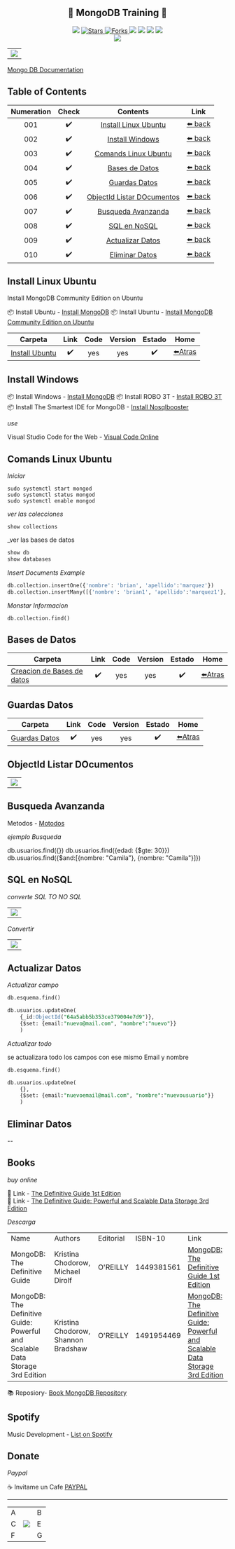 <h2 align="center"> 🍃 MongoDB Training 💪 </h2>

<p align="center">
  </a>
    <img src="https://img.shields.io/github/languages/top/BrianMarquez3/MongoDB-Training?color=red">
  </a>

  <a href="https://github.com/BrianMarquez3/MongoDB-Training/stargazers">
    <img src="https://img.shields.io/github/stars/BrianMarquez3/MongoDB-Training.svg?style=flat" alt="Stars">
  </a>

  <a href="https://github.com/BrianMarquez3/MongoDB-Training$/network">
    <img src="https://img.shields.io/github/forks/BrianMarquez3/MongoDB-Training.svg?style=flat" alt="Forks">
  </a>

  </a>
    <img src="https://img.shields.io/github/v/tag/BrianMarquez3/MongoDB-Training?color=blue&label=Version&logo=PostgreSQL">
  </a>

  </a>
    <img src="https://img.shields.io/github/languages/code-size/BrianMarquez3/MongoDB-Training">
  </a>

  </a>
    <img src="https://img.shields.io/github/downloads/BrianMarquez3/MongoDB-Training/total?color=blue">
  </a>

  </a>
   <a href="https://github.com/BrianMarquez3/MongoDB-Training/network">
    <img src="https://img.shields.io/badge/Plataform-Linux-darkblue">
  </a><br>

  <img src="https://img.shields.io/github/last-commit/BrianMarquez3/MongoDB-Training?color=darkblue&style=for-the-badge">
</p>

<table align="center">
  <tr>
    <td align="center" style="padding=0;width=50%;">
      <img align="center" style="padding=0;" src="./images/mongodb.png" />
    </td>
  </tr>
</table>

[Mongo DB Documentation](https://www.mongodb.com/cloud/atlas/lp/try4?utm_content=controlhterms&utm_source=google&utm_campaign=search_gs_pl_evergreen_atlas_core_prosp-brand_gic-null_amers-pe_ps-all_desktop_eng_lead&utm_term=mongodb&utm_medium=cpc_paid_search&utm_ad=e&utm_ad_campaign_id=12212624332&adgroup=115749719263&gclid=CjwKCAiA5Y6eBhAbEiwA_2ZWIcymNEvh9avFVdf8LQvjM4ZGdIyhyvFaYxPqMaWyZiPa_Yzgck78rhoCJD4QAvD_BwE)

## Table of Contents

| Numeration   | Check   |    Contents      |      Link      |
|:-----------:|:---------:|:---------------:|:--------------:|
|  001         | ✔️     | [Install Linux Ubuntu](#Install-Linux-Ubuntu)  | [⬅️ back](https://github.com/BrianMarquez3)| 
|  002         | ✔️     | [Install Windows](#Install-Windows)  |  [⬅️ back](https://github.com/BrianMarquez3)| 
|  003         | ✔️     | [Comands Linux Ubuntu](#Comands-Linux-Ubuntu)  |  [⬅️ back](https://github.com/BrianMarquez3)| 
|  004         | ✔️     | [Bases de Datos](#Bases-de-Datos)  |  [⬅️ back](https://github.com/BrianMarquez3)| 
|  005         | ✔️     | [Guardas Datos](#Guardas-Datos)  |  [⬅️ back](https://github.com/BrianMarquez3)| 
|  006         | ✔️     | [ObjectId Listar DOcumentos](#Object-ListaDocumentos)  |  [⬅️ back](https://github.com/BrianMarquez3)| 
|  007         | ✔️     | [Busqueda Avanzanda](#Busqueda-Avanzanda)  |  [⬅️ back](https://github.com/BrianMarquez3)| 
|  008         | ✔️     | [SQL en NoSQL](#SQL-en-NoSQL)  |  [⬅️ back](https://github.com/BrianMarquez3)| 
|  009         | ✔️     | [Actualizar Datos](#Actualizar-Datos)  |  [⬅️ back](https://github.com/BrianMarquez3)| 
|  010         | ✔️     | [Eliminar Datos](#Eliminar-Datos)  |  [⬅️ back](https://github.com/BrianMarquez3)| 


## Install Linux Ubuntu

<p>Install MongoDB Community Edition on Ubuntu</p>

📦 Install Ubuntu - [Install MongoDB](https://github.com/BrianMarquez3/MongoDB-Training/tree/main/install)
📦 Install Ubuntu - [Install MongoDB Community Edition on Ubuntu](https://www.mongodb.com/docs/manual/tutorial/install-mongodb-on-ubuntu/)

| Carpeta | Link    |  Code   | Version | Estado      | Home  |
|---------|:-------:|:-------:|:-------:|:-----------:|:-----:|
| [Install Ubuntu](https://github.com/BrianMarquez3/MongoDB-Training/tree/main/install) |✔️| yes | yes | ✔️ | [⬅️Atras](#Table-of-Contents) |

## Install Windows

📦 Install Windows - [Install MongoDB](https://www.mongodb.com/try/download/community)
📦 Install ROBO 3T - [Install ROBO 3T](https://robomongo.org/)
📦 Install The Smartest IDE for MongoDB - [Install Nosqlbooster](https://nosqlbooster.com/)

_use_

Visual Studio Code for the Web - [Visual Code Online](https://vscode.dev/)


## Comands Linux Ubuntu

_Iniciar_

```
sudo systemctl start mongod
sudo systemctl status mongod
sudo systemctl enable mongod
```

_ver las colecciones_

```
show collections
```

_ver las bases de datos

```sql
show db
show databases
```

_Insert Documents Example_

```sql
db.collection.insertOne({'nombre': 'brian', 'apellido':'marquez'})
db.collection.insertMany([{'nombre': 'brian1', 'apellido':'marquez1'}, {'nombre': 'brian2', 'apellido':'marquez2'}])
```

_Monstar Informacion_

```
db.collection.find()
```

## Bases de Datos

| Carpeta | Link    |  Code   | Version | Estado      | Home  |
|---------|:-------:|:-------:|:-------:|:-----------:|:-----:|
| [Creacion de Bases de datos](https://github.com/BrianMarquez3/MongoDB-Training/tree/main/BaseDatos) |✔️| yes | yes | ✔️ | [⬅️Atras](#Table-of-Contents) |

## Guardas Datos

| Carpeta | Link    |  Code   | Version | Estado      | Home  |
|---------|:-------:|:-------:|:-------:|:-----------:|:-----:|
| [Guardas Datos](https://github.com/BrianMarquez3/MongoDB-Training/tree/main/GuardasDatos) |✔️| yes | yes | ✔️ | [⬅️Atras](#Table-of-Contents) |

## ObjectId Listar DOcumentos

<table align="center">
  <tr>
    <td align="center" style="padding=0;width=50%;">
      <img align="center" style="padding=0;" src="./images/id.png" />
    </td>
  </tr>
</table>


## Busqueda Avanzanda


Metodos -  [Motodos](https://www.mongodb.com/docs/manual/reference/method/db.collection.findAndModify/)

_ejemplo Busqueda_

db.usuarios.find({})
db.usuarios.find({edad: {$gte: 30}})
db.usuarios.find({$and:[{nombre: "Camila"}, {nombre: "Camila"}]})

## SQL en NoSQL

_converte SQL TO NO SQL_

<table align="center">
  <tr>
    <td align="center" style="padding=0;width=50%;">
      <img align="center" style="padding=0;" src="./images/sql.png" />
    </td>
  </tr>
</table>

_Convertir_

<table align="center">
  <tr>
    <td align="center" style="padding=0;width=50%;">
      <img align="center" style="padding=0;" src="./images/sqlnosql.png" />
    </td>
  </tr>
</table>

## Actualizar Datos

_Actualizar campo_

```sql
db.esquema.find()

db.usuarios.updateOne(
    {_id:ObjectId("64a5abb5b353ce379004e7d9")},
    {$set: {email:"nuevo@mail.com", "nombre":"nuevo"}}
    )
```

_Actualizar todo_

se actualizara todo los campos con ese mismo Email y nombre

```sql
db.esquema.find()

db.usuarios.updateOne(
    {},
    {$set: {email:"nuevoemail@mail.com", "nombre":"nuevousuario"}}
    )
```

## Eliminar Datos




--

## Books

_buy online_

🛒 Link - [The Definitive Guide 1st Edition](https://www.amazon.com/MongoDB-Definitive-Guide-Kristina-Chodorow/dp/1449381561)<br>
🛒 Link - [ The Definitive Guide: Powerful and Scalable Data Storage 3rd Edition](https://www.amazon.com/MongoDB-Definitive-Powerful-Scalable-Storage-dp-1491954469/dp/1491954469/ref=dp_ob_image_bk)

_Descarga_

<table>
  <tr>
      <td>Name</td>
      <td>Authors</td>
      <td>Editorial</td>
      <td>ISBN-10</td>
      <td>Link</td>
  </tr>

  <tr>
      <td>MongoDB: The Definitive Guide</td>
      <td>Kristina Chodorow,  Michael Dirolf</td>
      <td>O'REILLY</td>
      <td> 1449381561</td>
      <td><a href="https://ucsmedu-my.sharepoint.com/:b:/g/personal/47092136_ucsm_edu_pe/EYs4kdEEtlZDiFKsri12s50BXEWX5d_dk_-ygp9yI4Gsvg?e=b1HMeT">MongoDB: The Definitive Guide 1st Edition</a></td>
  </tr>

  <tr>
      <td>MongoDB: The Definitive Guide: Powerful and Scalable Data Storage 3rd Edition</td>
      <td>Kristina Chodorow,  Shannon Bradshaw</td>
      <td>O'REILLY</td>
      <td> 1491954469</td>
      <td><a href="https://ucsmedu-my.sharepoint.com/:b:/g/personal/47092136_ucsm_edu_pe/Eeyx3v5z6kRAnq-abxZprooBDnzEB9HxL_Lw0MQ4D_Oq0g?e=QwzE42">MongoDB: The Definitive Guide: Powerful and Scalable Data Storage 3rd Edition</a></td>
  </tr>
</table>

📚 Reposiory- [Book MongoDB Repository](https://github.com/BrianMarquez3/MongoDB-Training/tree/main/books)


## Spotify 

Music Development - [List on Spotify](https://open.spotify.com/playlist/11AwbhmXyh2jKlsHmaxcP9)


## Donate

_Paypal_

☕ Invitame un Cafe  [PAYPAL](https://www.paypal.com/donate?hosted_button_id=98U3T62494H9Y)


---

 <table align="center">
    <tr>
      <td colspan="3">A</td>
        <td>B</td>
      </tr>
      <tr>
        <td>C</td>
      <td colspan="2"><img align="center" style="padding=0;" src="./images/1 (8).gif" /></td>
        <td>E</td>
      </tr>
      <tr>
      <td colspan="3">F</td>
        <td>G</td>
    </tr>
</table>

